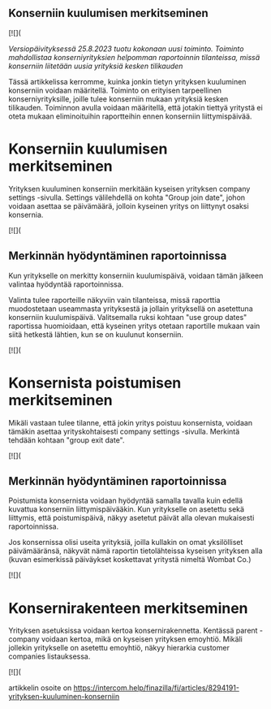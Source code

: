 ## Konserniin kuulumisen merkitseminen

[![](

*Versiopäivityksessä 25.8.2023 tuotu kokonaan uusi toiminto. Toiminto mahdollistaa konserniyrityksien helpomman raportoinnin tilanteissa, missä konserniin liitetään uusia yrityksiä kesken tilikauden*

Tässä artikkelissa kerromme, kuinka jonkin tietyn yrityksen kuuluminen konserniin voidaan määritellä. Toiminto on erityisen tarpeellinen konserniyrityksille, joille tulee konserniin mukaan yrityksiä kesken tilikauden. Toiminnon avulla voidaan määritellä, että jotakin tiettyä yritystä ei oteta mukaan eliminoituihin raportteihin ennen konserniin liittymispäivää.

# Konserniin kuulumisen merkitseminen

Yrityksen kuuluminen konserniin merkitään kyseisen yrityksen company settings -sivulla. Settings välilehdellä on kohta "Group join date", johon voidaan asettaa se päivämäärä, jolloin kyseinen yritys on liittynyt osaksi konsernia.

[![](

## Merkinnän hyödyntäminen raportoinnissa

Kun yritykselle on merkitty konserniin kuulumispäivä, voidaan tämän jälkeen valintaa hyödyntää raportoinnissa.

Valinta tulee raporteille näkyviin vain tilanteissa, missä raporttia muodostetaan useammasta yrityksestä ja jollain yrityksellä on asetettuna konserniin kuulumispäivä. Valitsemalla ruksi kohtaan "use group dates" raportissa huomioidaan, että kyseinen yritys otetaan raportille mukaan vain siitä hetkestä lähtien, kun se on kuulunut konserniin.

[![](

# 

# Konsernista poistumisen merkitseminen

Mikäli vastaan tulee tilanne, että jokin yritys poistuu konsernista, voidaan tämäkin asettaa yrityskohtaisesti company settings -sivulla. Merkintä tehdään kohtaan "group exit date".

[![](

## Merkinnän hyödyntäminen raportoinnissa

Poistumista konsernista voidaan hyödyntää samalla tavalla kuin edellä kuvattua konserniin liittymispäivääkin. Kun yritykselle on asetettu sekä liittymis, että poistumispäivä, näkyy asetetut päivät alla olevan mukaisesti raportoinnissa.

Jos konsernissa olisi useita yrityksiä, joilla kullakin on omat yksilölliset päivämääränsä, näkyvät nämä raportin tietolähteissa kyseisen yrityksen alla (kuvan esimerkissä päiväykset koskettavat yritystä nimeltä Wombat Co.)

[![](

# Konsernirakenteen merkitseminen

Yrityksen asetuksissa voidaan kertoa konsernirakennetta. Kentässä parent -company voidaan kertoa, mikä on kyseisen yrityksen emoyhtiö. Mikäli jollekin yritykselle on asetettu emoyhtiö, näkyy hierarkia customer companies listauksessa.

[![](



artikkelin osoite on https://intercom.help/finazilla/fi/articles/8294191-yrityksen-kuuluminen-konserniin


